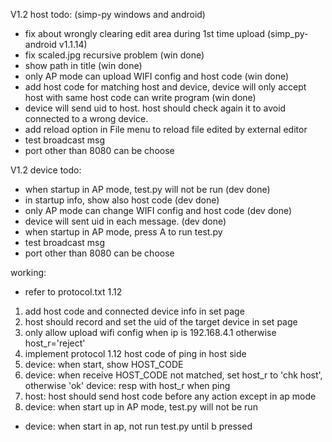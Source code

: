 V1.2 host todo: (simp-py windows and android)
  * fix about wrongly clearing edit area during 1st time upload (simp_py-android v1.1.14)
  * fix scaled.jpg recursive problem (win done) 
  * show path in title  (win done)
  * only AP mode can upload WIFI config and host code (win done) 
  * add host code for matching host and device, device will only accept host with same host code can write program (win done)
  * device will send uid to host. host should check again it to avoid connected to a wrong device.
  * add reload option in File menu to reload file edited by external editor
  * test broadcast msg
  * port other than 8080 can be choose
  
V1.2 device todo:
  * when startup in AP mode, test.py will not be run (dev done)
  * in startup info, show also host code (dev done)
  * only AP mode can change WIFI config and host code (dev done)
  * device will sent uid in each message. (dev done)
  * when startup in AP mode, press A to run test.py
  * test broadcast msg
  * port other than 8080 can be choose
  
  
working:
  * refer to protocol.txt 1.12
  1. add host code and connected device info in set page
  2. host should record and set the uid of the target device in set page
  3. only allow upload wifi config when ip is 192.168.4.1 otherwise host_r='reject'
  4. implement protocol 1.12 host code of ping in host side
  5. device: when start, show HOST_CODE
  6. device: when receive HOST_CODE not matched, set host_r to 'chk host', otherwise 'ok'
     device: resp with host_r when ping
  7. host: host should send host code before any action except in ap mode
  8. device: when start up in AP mode, test.py will not be run
  - device: when start in ap, not run test.py until b pressed  